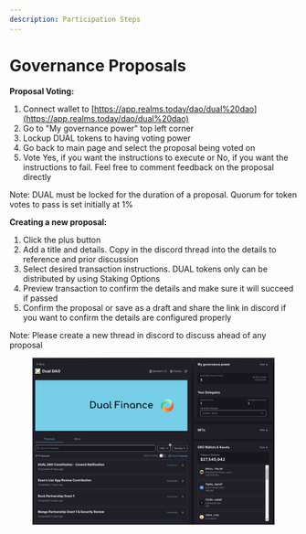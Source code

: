 ```yaml
---
description: Participation Steps
---
```


# Governance Proposals

**Proposal Voting:**

1. Connect wallet to [https://app.realms.today/dao/dual%20dao](https://app.realms.today/dao/dual%20dao)
2. Go to "My governance power" top left corner
3. Lockup DUAL tokens to having voting power
4. Go back to main page and select the proposal being voted on
5. Vote Yes, if you want the instructions to execute or No, if you want the instructions to fail. Feel free to comment feedback on the proposal directly

Note: DUAL must be locked for the duration of a proposal. Quorum for token votes to pass is set initially at 1%

**Creating a new proposal:**

1. Click the plus button
2. Add a title and details. Copy in the discord thread into the details to reference and prior discussion
3. Select desired transaction instructions. DUAL tokens only can be distributed by using Staking Options
4. Preview transaction to confirm the details and make sure it will succeed if passed
5. Confirm the proposal or save as a draft and share the link in discord if you want to confirm the details are configured properly

Note: Please create a new thread in discord to discuss ahead of any proposal

<figure><img src="../../.gitbook/assets/Realms Dashboard" alt=""><figcaption></figcaption></figure>

